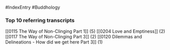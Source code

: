#IndexEntry #Buddhology

### Top 10 referring transcripts
[[0115 The Way of Non-Clinging Part 1]] (5)
[[0204 Love and Emptiness]] (2)
[[0117 The Way of Non-Clinging Part 3]] (2)
[[0120 Dilemmas and Delineations - How did we get here Part 3]] (1)

